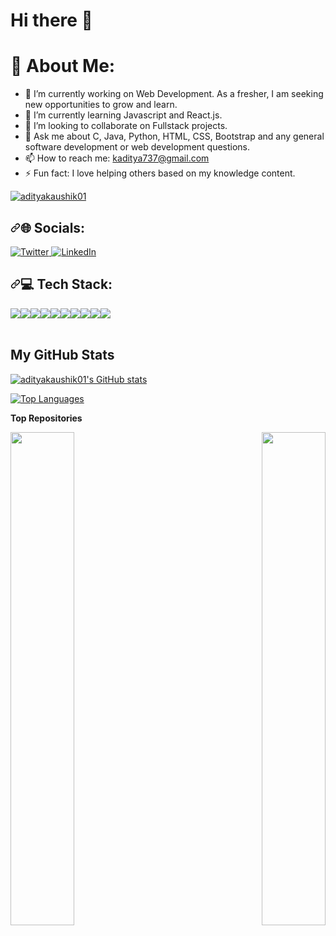# Hi there 👋
# 💫 About Me:
<!--
**adityakaushik01/adityakaushik01** is a ✨ _special_ ✨ repository because its `README.md` (this file) appears on your GitHub profile.

Here are some ideas to get you started:
-->
- 🔭 I’m currently working on Web Development. As a fresher, I am seeking new opportunities to grow and learn.
- 🌱 I’m currently learning Javascript and React.js.
- 👯 I’m looking to collaborate on Fullstack projects.
- 💬 Ask me about C, Java, Python, HTML, CSS, Bootstrap and any general software development or web development questions.
- 📫 How to reach me: kaditya737@gmail.com
- ⚡ Fun fact: I love helping others based on my knowledge content.

<a href="https://www.github.com/adityakaushik01" target="_blank" rel="noreferrer">
<p align="left"> <img src="https://komarev.com/ghpvc/?username=adityakaushik01&label=Profile%20Views&color=0e75b6&style=flat" alt="adityakaushik01" /> </p>



 <article class="markdown-body entry-content container-lg f5" itemprop="text">  
<h1 dir="auto"><a id="user-content--socials" class="anchor" aria-hidden="true" tabindex="-1" href="#-socials"><svg class="octicon octicon-link" viewBox="0 0 16 16" version="1.1" width="16" height="16" aria-hidden="true"><path d="m7.775 3.275 1.25-1.25a3.5 3.5 0 1 1 4.95 4.95l-2.5 2.5a3.5 3.5 0 0 1-4.95 0 .751.751 0 0 1 .018-1.042.751.751 0 0 1 1.042-.018 1.998 1.998 0 0 0 2.83 0l2.5-2.5a2.002 2.002 0 0 0-2.83-2.83l-1.25 1.25a.751.751 0 0 1-1.042-.018.751.751 0 0 1-.018-1.042Zm-4.69 9.64a1.998 1.998 0 0 0 2.83 0l1.25-1.25a.751.751 0 0 1 1.042.018.751.751 0 0 1 .018 1.042l-1.25 1.25a3.5 3.5 0 1 1-4.95-4.95l2.5-2.5a3.5 3.5 0 0 1 4.95 0 .751.751 0 0 1-.018 1.042.751.751 0 0 1-1.042.018 1.998 1.998 0 0 0-2.83 0l-2.5 2.5a1.998 1.998 0 0 0 0 2.83Z"></path></svg></a>🌐 Socials:</h1>

<p dir="auto">
 <a href="https://twitter.com/adityakaushik78" target="_blank" rel="nofollow">
  <img src="https://img.shields.io/badge/X-%23000000.svg?style=for-the-badge&logo=X&logoColor=white" alt="Twitter">
 </a> 
 
 
 <a href="https://www.linkedin.com/in/aditya-k-5a1288116/" target="_blank" rel="nofollow">
 <img src="https://img.shields.io/badge/linkedin-%230077B5.svg?style=for-the-badge&logo=linkedin&logoColor=white" alt="LinkedIn">
 
 </a> 
 
 </p>


<h1 dir="auto"><a id="user-content--tech-stack" class="anchor" aria-hidden="true" tabindex="-1" href="#-tech-stack"><svg class="octicon octicon-link" viewBox="0 0 16 16" version="1.1" width="16" height="16" aria-hidden="true"><path d="m7.775 3.275 1.25-1.25a3.5 3.5 0 1 1 4.95 4.95l-2.5 2.5a3.5 3.5 0 0 1-4.95 0 .751.751 0 0 1 .018-1.042.751.751 0 0 1 1.042-.018 1.998 1.998 0 0 0 2.83 0l2.5-2.5a2.002 2.002 0 0 0-2.83-2.83l-1.25 1.25a.751.751 0 0 1-1.042-.018.751.751 0 0 1-.018-1.042Zm-4.69 9.64a1.998 1.998 0 0 0 2.83 0l1.25-1.25a.751.751 0 0 1 1.042.018.751.751 0 0 1 .018 1.042l-1.25 1.25a3.5 3.5 0 1 1-4.95-4.95l2.5-2.5a3.5 3.5 0 0 1 4.95 0 .751.751 0 0 1-.018 1.042.751.751 0 0 1-1.042.018 1.998 1.998 0 0 0-2.83 0l-2.5 2.5a1.998 1.998 0 0 0 0 2.83Z"></path></svg></a>💻 Tech Stack:</h1>
<div style="display:flex;">
<img src="https://img.shields.io/badge/html5-%23E34F26.svg?style=for-the-badge&logo=html5&logoColor=white">
<img src="https://img.shields.io/badge/css3-%231572B6.svg?style=for-the-badge&logo=css3&logoColor=white">
<img src="https://img.shields.io/badge/bootstrap-%238511FA.svg?style=for-the-badge&logo=bootstrap&logoColor=white">
<img src="https://img.shields.io/badge/tailwindcss-%2338B2AC.svg?style=for-the-badge&logo=tailwind-css&logoColor=white">
<img src="https://img.shields.io/badge/javascript-%23323330.svg?style=for-the-badge&logo=javascript&logoColor=%23F7DF1E">
<img src="https://img.shields.io/badge/node.js-6DA55F?style=for-the-badge&logo=node.js&logoColor=white">
<img src="https://img.shields.io/badge/-%2300599C.svg?style=for-the-badge&logo=c&logoColor=white">
<img src="https://img.shields.io/badge/java-%23ED8B00.svg?style=for-the-badge&logo=openjdk&logoColor=white">
<img src="https://img.shields.io/badge/python-3670A0?style=for-the-badge&logo=python&logoColor=ffdd54">
<img src="https://img.shields.io/badge/mysql-%2300f.svg?style=for-the-badge&logo=mysql&logoColor=white">
</div>
</article>
<br>

## <b>My GitHub Stats</b>

<a href="http://www.github.com/adityakaushik01"><img src="https://github-readme-stats.vercel.app/api?username=adityakaushik01&show_icons=true&hide=&count_private=true&title_color=22c55e&text_color=ffffff&icon_color=0891b2&bg_color=1c1917&hide_border=true&show_icons=true" alt="adityakaushik01's GitHub stats" /></a>

<a href="https://github.com/adityakaushik01" align="left"><img src="https://github-readme-stats.vercel.app/api/top-langs/?username=adityakaushik01&langs_count=10&title_color=22c55e&text_color=ffffff&icon_color=0891b2&bg_color=1c1917&hide_border=true&locale=en&custom_title=Top%20%Languages" alt="Top Languages" /></a>

<b>Top Repositories</b>

<div width="100%" align="center"><a href="https://github.com/adityakaushik01/Aditya-Portfolio" align="left"><img align="left" width="45%" src="https://github-readme-stats.vercel.app/api/pin/?username=adityakaushik01&repo=Aditya-Portfolio&title_color=22c55e&text_color=ffffff&icon_color=0891b2&bg_color=1c1917&hide_border=true&locale=en" /></a><a href="https://github.com/adityakaushik01/real-estate-landing-page-theme" align="right"><img align="right" width="45%" src="https://github-readme-stats.vercel.app/api/pin/?username=adityakaushik01&repo=Real-Estate-Landing-Page-Theme&title_color=22c55e&text_color=ffffff&icon_color=0891b2&bg_color=1c1917&hide_border=true&locale=en" /></a></div><br /><br /><br /><br /><br /><br /><br />

